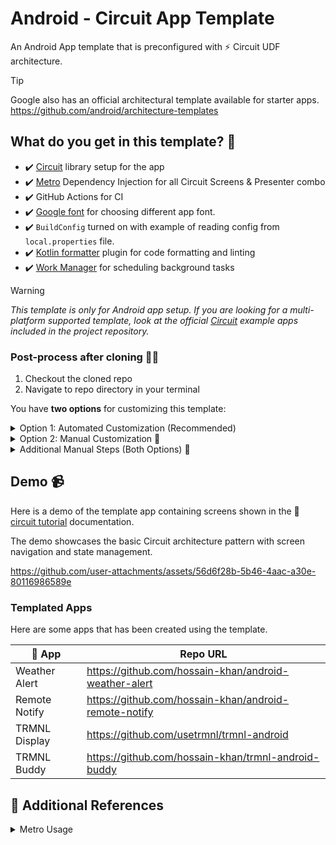 # Android - Circuit App Template
An Android App template that is preconfigured with ⚡️ Circuit UDF architecture.

> [!TIP]
> Google also has an official architectural template available for starter apps.
> https://github.com/android/architecture-templates

## What do you get in this template? 📜
* ✔️ [Circuit](https://github.com/slackhq/circuit) library setup for the app
* ✔️ [Metro](https://zacsweers.github.io/metro/) Dependency Injection for all Circuit Screens & Presenter combo
* ✔️ GitHub Actions for CI
* ✔️ [Google font](https://github.com/hossain-khan/android-compose-app-template/blob/main/app/src/main/java/app/example/ui/theme/Type.kt#L9-L14) for choosing different app font.
* ✔️ `BuildConfig` turned on with example of reading config from `local.properties` file.
* ✔️ [Kotlin formatter](https://github.com/jeremymailen/kotlinter-gradle) plugin for code formatting and linting
* ✔️ [Work Manager](https://developer.android.com/develop/background-work/background-tasks/persistent) for scheduling background tasks

> [!WARNING]
> _This template is only for Android app setup. If you are looking for a multi-platform supported template,_
> _look at the official [Circuit](https://github.com/slackhq/circuit) example apps included in the project repository._

### Post-process after cloning 🧑‍🏭

1. Checkout the cloned repo
2. Navigate to repo directory in your terminal

You have **two options** for customizing this template:

<details>
<summary>Option 1: Automated Customization (Recommended)</summary>

#### Option 1: Automated Customization (Recommended) 🤖
Run the setup script to automatically handle most of the configuration:

**Script Usage:**
```bash
./setup-project.sh <package-name> <AppName> [flags]
```

**Parameters:**
- `<package-name>` - Your app's package name in reverse domain notation (e.g., `com.mycompany.appname`)
- `<AppName>` - Your app's class name in **PascalCase** (e.g., `TodoApp`, `NewsApp`, `MyPhotos`)
  - Used to rename `CircuitApp` → `{AppName}App`
  - Becomes your main Application class name
  - Sets app display name in `strings.xml`
  - Used in git commit messages

**Examples:**
```bash
# Basic usage - keeps examples and WorkManager by default
./setup-project.sh com.mycompany.appname MyAppName

# Remove WorkManager if you don't need background tasks
./setup-project.sh com.mycompany.appname MyAppName --remove-workmanager

# Keep the script for debugging (useful during development)
./setup-project.sh com.mycompany.appname MyAppName --keep-script
```

**What the script does automatically:**
- Renames package from `app.example` to your preferred package name
- Preserves subdirectory structure (`ui/theme/`, `di/`, `circuit/`, `work/`, `data/`)
- Updates app name and package ID in XML and Gradle files
- Renames `CircuitApp` to `YourAppNameApp`
- Keeps WorkManager files by default (use `--remove-workmanager` to exclude)
- Creates a fresh git repository with descriptive initial commit
- Removes template-specific files

</details>

<details>
<summary>Option 2: Manual Customization 🔧</summary>

#### Option 2: Manual Customization 🔧
If you prefer manual control, complete these tasks:

* [ ] Rename the package from **`app.example`** to your preferred app package name.
* [ ] Update directory structure based on package name update
* [ ] Update app name and package id in XML and Gradle
* [ ] Rename `CircuitApp***` to preferred file names
* [ ] Remove `Example***` files that were added to showcase example usage of app and Circuit.
* [ ] Remove WorkManager and Worker example files if you are not using them.

</details>

<details>
<summary>Additional Manual Steps (Both Options) 📝</summary>

#### Additional Manual Steps (Both Options) 📝
These still need to be done manually after using the script:

* [ ] Update `.editorconfig` based on your project preference
* [ ] Update your app theme colors (_use [Theme Builder](https://material-foundation.github.io/material-theme-builder/)_)
* [ ] Generate your app icon (_use [Icon Kitchen](https://icon.kitchen/)_)
* [ ] Update/remove repository license
* [ ] Configure [renovate](https://github.com/apps/renovate) for dependency management or remove [`renovate.json`](https://github.com/hossain-khan/android-compose-app-template/blob/main/renovate.json) file
* [ ] Choose [Google font](https://github.com/hossain-khan/android-compose-app-template/blob/main/app/src/main/java/app/example/ui/theme/Type.kt#L16-L30) for your app, or remove it.
* [ ] Verify Android Gradle Plugin (AGP) version compatibility with your development environment in `gradle/libs.versions.toml`

</details>


## Demo 📹
Here is a demo of the template app containing screens shown in the 📖 [circuit tutorial](https://slackhq.github.io/circuit/tutorial/) documentation.

The demo showcases the basic Circuit architecture pattern with screen navigation and state management.

https://github.com/user-attachments/assets/56d6f28b-5b46-4aac-a30e-80116986589e


### Templated Apps
Here are some apps that has been created using the template.

| 📱 App | Repo URL | 
| ------ | ------- |
| Weather Alert | https://github.com/hossain-khan/android-weather-alert |
| Remote Notify | https://github.com/hossain-khan/android-remote-notify |
| TRMNL Display | https://github.com/usetrmnl/trmnl-android |
| TRMNL Buddy | https://github.com/hossain-khan/trmnl-android-buddy | 

## 📓 Additional References

<details>
    <summary>Metro Usage</summary>


## Metro Dependency Injection 🔧

This template uses [Metro](https://zacsweers.github.io/metro/latest/) (v0.7.2) - a modern, multiplatform Kotlin dependency injection framework. 

> **What is Dependency Injection?** DI is a design pattern that provides objects (dependencies) to a class rather than having the class create them itself. This makes code more testable, maintainable, and modular.

Metro combines the best features of:
- **Dagger**: Lean, efficient generated code with compile-time validation
- **kotlin-inject**: Simple, Kotlin-first API design
- **Anvil**: Powerful aggregation and contribution system

### Key Metro Features Used

The template demonstrates several Metro patterns:

- **[Dependency Graphs](https://zacsweers.github.io/metro/latest/dependency-graphs/)**: `AppGraph` is the root DI component scoped to the application lifecycle
- **[Constructor Injection](https://zacsweers.github.io/metro/latest/injection-types/#constructor-injection)**: Activities and other classes use `@Inject` for constructor-based DI
- **[Aggregation](https://zacsweers.github.io/metro/latest/aggregation/)**: `@ContributesTo` automatically contributes bindings to the graph without explicit wiring
- **[Multibindings](https://zacsweers.github.io/metro/latest/bindings/#multibindings)**: Activity and Worker factories use map multibindings for flexible injection
- **[Assisted Injection](https://zacsweers.github.io/metro/latest/injection-types/#assisted-injection)**: Workers mix runtime parameters with injected dependencies
- **[Scopes](https://zacsweers.github.io/metro/latest/scopes/)**: `@SingleIn(AppScope::class)` ensures singleton instances

### Metro Implementation Examples

Below are simplified examples from the template. See the actual implementation files for complete details.

```kotlin
// AppGraph - Root dependency graph
@DependencyGraph(scope = AppScope::class)
@SingleIn(AppScope::class)
interface AppGraph {
    val circuit: Circuit
    val workManager: WorkManager
    // ... other graph accessors
    
    @DependencyGraph.Factory
    interface Factory {
        fun create(@ApplicationContext @Provides context: Context): AppGraph
    }
}

// Activity with constructor injection
@ActivityKey(MainActivity::class)
@ContributesIntoMap(AppScope::class, binding = binding<Activity>())
@Inject
class MainActivity(
    private val circuit: Circuit,
) : ComponentActivity() {
    // ... activity implementation
}

// Worker with assisted injection (requires additional annotations for multibinding)
@AssistedInject
class SampleWorker(
    context: Context,
    @Assisted params: WorkerParameters,
) : CoroutineWorker(context, params) {
    // ... worker implementation
    
    // Note: Requires @WorkerKey and @AssistedFactory annotations
    // See app/src/main/java/app/example/work/SampleWorker.kt for complete example
}
```

For complete Metro documentation and advanced features, see the [official Metro documentation](https://zacsweers.github.io/metro/latest/).

</details>

